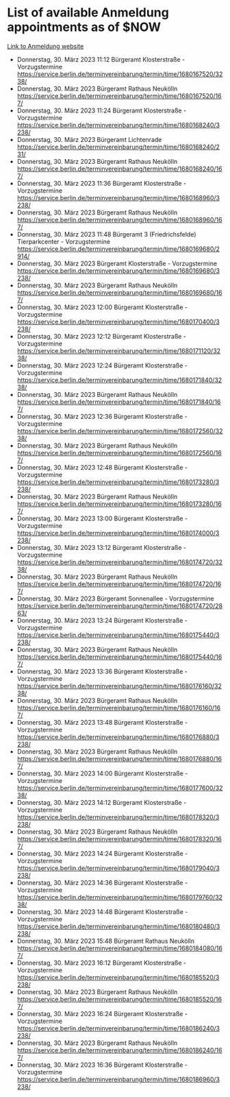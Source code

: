 # List of available Anmeldung appointments as of $NOW
[Link to Anmeldung website](https://service.berlin.de/terminvereinbarung/termin/tag.php?termin=1&anliegen[]=120686&dienstleisterlist=122210,122217,327316,122219,327312,122227,327314,122231,327346,122243,327348,122254,122252,329742,122260,329745,122262,329748,122271,327278,122273,327274,122277,327276,330436,122280,327294,122282,327290,122284,327292,122291,327270,122285,327266,122286,327264,122296,327268,150230,329760,122297,327286,122294,327284,122312,329763,122314,329775,122304,327330,122311,327334,122309,327332,317869,122281,327352,122279,329772,122283,122276,327324,122274,327326,122267,329766,122246,327318,122251,327320,122257,327322,122208,327298,122226,327300&herkunft=http%3A%2F%2Fservice.berlin.de%2Fdienstleistung%2F120686%2F)
- Donnerstag, 30. März 2023 11:12 Bürgeramt Klosterstraße - Vorzugstermine https://service.berlin.de/terminvereinbarung/termin/time/1680167520/3238/
- Donnerstag, 30. März 2023  Bürgeramt Rathaus Neukölln https://service.berlin.de/terminvereinbarung/termin/time/1680167520/167/
- Donnerstag, 30. März 2023 11:24 Bürgeramt Klosterstraße - Vorzugstermine https://service.berlin.de/terminvereinbarung/termin/time/1680168240/3238/
- Donnerstag, 30. März 2023  Bürgeramt Lichtenrade https://service.berlin.de/terminvereinbarung/termin/time/1680168240/231/
- Donnerstag, 30. März 2023  Bürgeramt Rathaus Neukölln https://service.berlin.de/terminvereinbarung/termin/time/1680168240/167/
- Donnerstag, 30. März 2023 11:36 Bürgeramt Klosterstraße - Vorzugstermine https://service.berlin.de/terminvereinbarung/termin/time/1680168960/3238/
- Donnerstag, 30. März 2023  Bürgeramt Rathaus Neukölln https://service.berlin.de/terminvereinbarung/termin/time/1680168960/167/
- Donnerstag, 30. März 2023 11:48 Bürgeramt 3 (Friedrichsfelde) Tierparkcenter - Vorzugstermine https://service.berlin.de/terminvereinbarung/termin/time/1680169680/2914/
- Donnerstag, 30. März 2023  Bürgeramt Klosterstraße - Vorzugstermine https://service.berlin.de/terminvereinbarung/termin/time/1680169680/3238/
- Donnerstag, 30. März 2023  Bürgeramt Rathaus Neukölln https://service.berlin.de/terminvereinbarung/termin/time/1680169680/167/
- Donnerstag, 30. März 2023 12:00 Bürgeramt Klosterstraße - Vorzugstermine https://service.berlin.de/terminvereinbarung/termin/time/1680170400/3238/
- Donnerstag, 30. März 2023 12:12 Bürgeramt Klosterstraße - Vorzugstermine https://service.berlin.de/terminvereinbarung/termin/time/1680171120/3238/
- Donnerstag, 30. März 2023 12:24 Bürgeramt Klosterstraße - Vorzugstermine https://service.berlin.de/terminvereinbarung/termin/time/1680171840/3238/
- Donnerstag, 30. März 2023  Bürgeramt Rathaus Neukölln https://service.berlin.de/terminvereinbarung/termin/time/1680171840/167/
- Donnerstag, 30. März 2023 12:36 Bürgeramt Klosterstraße - Vorzugstermine https://service.berlin.de/terminvereinbarung/termin/time/1680172560/3238/
- Donnerstag, 30. März 2023  Bürgeramt Rathaus Neukölln https://service.berlin.de/terminvereinbarung/termin/time/1680172560/167/
- Donnerstag, 30. März 2023 12:48 Bürgeramt Klosterstraße - Vorzugstermine https://service.berlin.de/terminvereinbarung/termin/time/1680173280/3238/
- Donnerstag, 30. März 2023  Bürgeramt Rathaus Neukölln https://service.berlin.de/terminvereinbarung/termin/time/1680173280/167/
- Donnerstag, 30. März 2023 13:00 Bürgeramt Klosterstraße - Vorzugstermine https://service.berlin.de/terminvereinbarung/termin/time/1680174000/3238/
- Donnerstag, 30. März 2023 13:12 Bürgeramt Klosterstraße - Vorzugstermine https://service.berlin.de/terminvereinbarung/termin/time/1680174720/3238/
- Donnerstag, 30. März 2023  Bürgeramt Rathaus Neukölln https://service.berlin.de/terminvereinbarung/termin/time/1680174720/167/
- Donnerstag, 30. März 2023  Bürgeramt Sonnenallee - Vorzugstermine https://service.berlin.de/terminvereinbarung/termin/time/1680174720/2863/
- Donnerstag, 30. März 2023 13:24 Bürgeramt Klosterstraße - Vorzugstermine https://service.berlin.de/terminvereinbarung/termin/time/1680175440/3238/
- Donnerstag, 30. März 2023  Bürgeramt Rathaus Neukölln https://service.berlin.de/terminvereinbarung/termin/time/1680175440/167/
- Donnerstag, 30. März 2023 13:36 Bürgeramt Klosterstraße - Vorzugstermine https://service.berlin.de/terminvereinbarung/termin/time/1680176160/3238/
- Donnerstag, 30. März 2023  Bürgeramt Rathaus Neukölln https://service.berlin.de/terminvereinbarung/termin/time/1680176160/167/
- Donnerstag, 30. März 2023 13:48 Bürgeramt Klosterstraße - Vorzugstermine https://service.berlin.de/terminvereinbarung/termin/time/1680176880/3238/
- Donnerstag, 30. März 2023  Bürgeramt Rathaus Neukölln https://service.berlin.de/terminvereinbarung/termin/time/1680176880/167/
- Donnerstag, 30. März 2023 14:00 Bürgeramt Klosterstraße - Vorzugstermine https://service.berlin.de/terminvereinbarung/termin/time/1680177600/3238/
- Donnerstag, 30. März 2023 14:12 Bürgeramt Klosterstraße - Vorzugstermine https://service.berlin.de/terminvereinbarung/termin/time/1680178320/3238/
- Donnerstag, 30. März 2023  Bürgeramt Rathaus Neukölln https://service.berlin.de/terminvereinbarung/termin/time/1680178320/167/
- Donnerstag, 30. März 2023 14:24 Bürgeramt Klosterstraße - Vorzugstermine https://service.berlin.de/terminvereinbarung/termin/time/1680179040/3238/
- Donnerstag, 30. März 2023 14:36 Bürgeramt Klosterstraße - Vorzugstermine https://service.berlin.de/terminvereinbarung/termin/time/1680179760/3238/
- Donnerstag, 30. März 2023 14:48 Bürgeramt Klosterstraße - Vorzugstermine https://service.berlin.de/terminvereinbarung/termin/time/1680180480/3238/
- Donnerstag, 30. März 2023 15:48 Bürgeramt Rathaus Neukölln https://service.berlin.de/terminvereinbarung/termin/time/1680184080/167/
- Donnerstag, 30. März 2023 16:12 Bürgeramt Klosterstraße - Vorzugstermine https://service.berlin.de/terminvereinbarung/termin/time/1680185520/3238/
- Donnerstag, 30. März 2023  Bürgeramt Rathaus Neukölln https://service.berlin.de/terminvereinbarung/termin/time/1680185520/167/
- Donnerstag, 30. März 2023 16:24 Bürgeramt Klosterstraße - Vorzugstermine https://service.berlin.de/terminvereinbarung/termin/time/1680186240/3238/
- Donnerstag, 30. März 2023  Bürgeramt Rathaus Neukölln https://service.berlin.de/terminvereinbarung/termin/time/1680186240/167/
- Donnerstag, 30. März 2023 16:36 Bürgeramt Klosterstraße - Vorzugstermine https://service.berlin.de/terminvereinbarung/termin/time/1680186960/3238/
